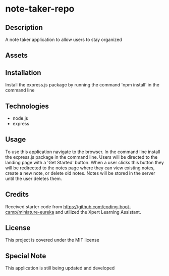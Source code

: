 # note-taker-repo

## Description
A note taker application to allow users to stay organized

## Assets

## Installation
Install the express.js package by running the command 'npm install' in the command line

## Technologies
* node.js
* express

## Usage
To use this application navigate to the browser. In the command line install the express.js package in the command line. Users will be directed to the landing page with a 'Get Started' button. When a user clicks this button they will be redirected to the notes page where they can view existing notes, create a new note, or delete old notes. Notes will be stored in the server until the user deletes them.

## Credits
Received starter code from https://github.com/coding-boot-camp/miniature-eureka and utilized the Xpert Learning Assistant.

## License
This project is covered under the MIT license

## Special Note
This application is still being updated and developed
